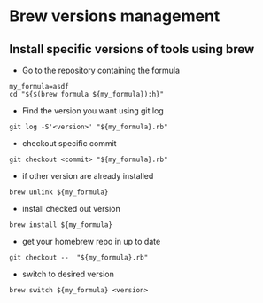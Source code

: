 # Brew versions management

## Install specific versions of tools using brew

- Go to the repository containing the formula

```shell
my_formula=asdf
cd "${$(brew formula ${my_formula}):h}"
```

- Find the version you want using git log

```shell
git log -S'<version>' "${my_formula}.rb"
```

- checkout specific commit

```shell
git checkout <commit> "${my_formula}.rb"
```

- if other version are already installed

```shell
brew unlink ${my_formula}
```

- install checked out version

```shell
brew install ${my_formula}
```

- get your homebrew repo in up to date

```shell
git checkout --  "${my_formula}.rb"
```

- switch to desired version

```shell
brew switch ${my_formula} <version>
```
